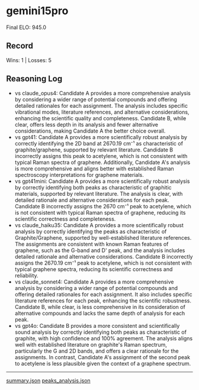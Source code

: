 # gemini15pro

Final ELO: 945.0

## Record
Wins: 1 | Losses: 5

## Reasoning Log
- vs claude_opus4: Candidate A provides a more comprehensive analysis by considering a wider range of potential compounds and offering detailed rationales for each assignment. The analysis includes specific vibrational modes, literature references, and alternative considerations, enhancing the scientific quality and completeness. Candidate B, while clear, offers less depth in its analysis and fewer alternative considerations, making Candidate A the better choice overall.
- vs gpt41: Candidate A provides a more scientifically robust analysis by correctly identifying the 2D band at 2670.19 cm⁻¹ as characteristic of graphite/graphene, supported by relevant literature. Candidate B incorrectly assigns this peak to acetylene, which is not consistent with typical Raman spectra of graphene. Additionally, Candidate A's analysis is more comprehensive and aligns better with established Raman spectroscopy interpretations for graphene materials.
- vs gpt41mini: Candidate A provides a more scientifically robust analysis by correctly identifying both peaks as characteristic of graphitic materials, supported by relevant literature. The analysis is clear, with detailed rationale and alternative considerations for each peak. Candidate B incorrectly assigns the 2670 cm⁻¹ peak to acetylene, which is not consistent with typical Raman spectra of graphene, reducing its scientific correctness and completeness.
- vs claude_haiku35: Candidate A provides a more scientifically robust analysis by correctly identifying the peaks as characteristic of Graphite/Graphene, supported by well-established literature references. The assignments are consistent with known Raman features of graphene, such as the G-band and D' peak, and the analysis includes detailed rationale and alternative considerations. Candidate B incorrectly assigns the 2670.19 cm⁻¹ peak to acetylene, which is not consistent with typical graphene spectra, reducing its scientific correctness and reliability.
- vs claude_sonnet4: Candidate A provides a more comprehensive analysis by considering a wider range of potential compounds and offering detailed rationales for each assignment. It also includes specific literature references for each peak, enhancing the scientific robustness. Candidate B, while clear, is less comprehensive in its consideration of alternative compounds and lacks the same depth of analysis for each peak.
- vs gpt4o: Candidate B provides a more consistent and scientifically sound analysis by correctly identifying both peaks as characteristic of graphite, with high confidence and 100% agreement. The analysis aligns well with established literature on graphite's Raman spectrum, particularly the G and 2D bands, and offers a clear rationale for the assignments. In contrast, Candidate A's assignment of the second peak to acetylene is less plausible given the context of a graphene spectrum.

---
[summary.json](results/graphene/summary_gemini15pro.json)
[peaks_analysis.json](results/graphene/peaks_analysis_gemini15pro_updated_prompt.json)
